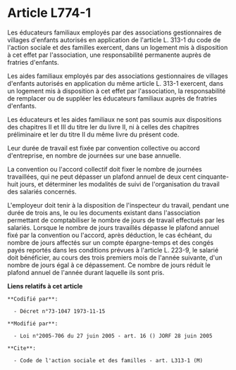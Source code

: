 # Article L774-1

Les éducateurs familiaux employés par des associations gestionnaires de villages d'enfants autorisés en application de
l'article L. 313-1 du code de l'action sociale et des familles exercent, dans un logement mis à disposition à cet effet par
l'association, une responsabilité permanente auprès de fratries d'enfants.

Les aides familiaux employés par des associations gestionnaires de villages d'enfants autorisés en application du même
article L. 313-1 exercent, dans un logement mis à disposition à cet effet par l'association, la responsabilité de remplacer
ou de suppléer les éducateurs familiaux auprès de fratries d'enfants.

Les éducateurs et les aides familiaux ne sont pas soumis aux dispositions des chapitres II et III du titre Ier du livre II,
ni à celles des chapitres préliminaire et Ier du titre II du même livre du présent code.

Leur durée de travail est fixée par convention collective ou accord d'entreprise, en nombre de journées sur une base
annuelle.

La convention ou l'accord collectif doit fixer le nombre de journées travaillées, qui ne peut dépasser un plafond annuel de
deux cent cinquante-huit jours, et déterminer les modalités de suivi de l'organisation du travail des salariés concernés.

L'employeur doit tenir à la disposition de l'inspecteur du travail, pendant une durée de trois ans, le ou les documents
existant dans l'association permettant de comptabiliser le nombre de jours de travail effectués par les salariés. Lorsque le
nombre de jours travaillés dépasse le plafond annuel fixé par la convention ou l'accord, après déduction, le cas échéant, du
nombre de jours affectés sur un compte épargne-temps et des congés payés reportés dans les conditions prévues à l'article L.
223-9, le salarié doit bénéficier, au cours des trois premiers mois de l'année suivante, d'un nombre de jours égal à ce
dépassement. Ce nombre de jours réduit le plafond annuel de l'année durant laquelle ils sont pris.

**Liens relatifs à cet article**

	**Codifié par**:

	  - Décret n°73-1047 1973-11-15

	**Modifié par**:

	  - Loi n°2005-706 du 27 juin 2005 - art. 16 () JORF 28 juin 2005

	**Cite**:

	  - Code de l'action sociale et des familles - art. L313-1 (M)
